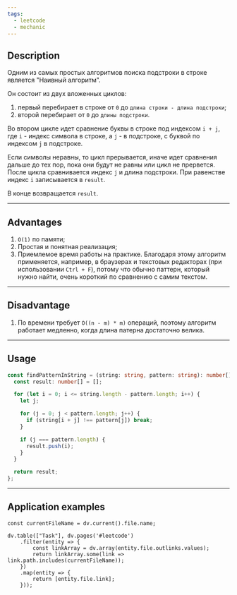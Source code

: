 ```yaml
---
tags:
  - leetcode
  - mechanic
---
```

## Description

Одним из самых простых алгоритмов поиска подстроки в строке является "Наивный алгоритм".

Он состоит из двух вложенных циклов:
1. первый перебирает в строке от `0` до `длина строки - длина подстроки`;
2. второй перебирает от `0` до `длины подстроки`.

Во втором цикле идет сравнение буквы в строке под индексом `i + j`, где `i` - индекс символа в строке, а `j` - в подстроке, с буквой по индексом `j` в подстроке.

Если символы неравны, то цикл прерывается, иначе идет сравнения дальше до тех пор, пока они будут не равны или цикл не прервется. После цикла сравнивается индекс `j` и длина подстроки. При равенстве индекс `i` записывается в `result`.

В конце возвращается `result`.

---
## Advantages

1. `O(1)` по памяти;
2. Простая и понятная реализация;
3. Приемлемое время работы на практике. Благодаря этому алгоритм применяется, например, в браузерах и текстовых редакторах (при использовании `Ctrl + F`), потому что  обычно паттерн, который нужно найти, очень короткий по сравнению с самим текстом.

---
## Disadvantage

1. По времени требует `O((n - m) * m)` операций, поэтому алгоритм работает медленно, когда длина патерна достаточно велика.

---
## Usage

```typescript
const findPatternInString = (string: string, pattern: string): number[] => {
  const result: number[] = [];

  for (let i = 0; i <= string.length - pattern.length; i++) {
    let j;

    for (j = 0; j < pattern.length; j++) {
      if (string[i + j] !== pattern[j]) break;
    }

    if (j === pattern.length) {
      result.push(i);
    }
  }

  return result;
};
```

---
## Application examples

```dataviewjs
const currentFileName = dv.current().file.name;

dv.table(["Task"], dv.pages('#leetcode')
	.filter(entity => {
		const linkArray = dv.array(entity.file.outlinks.values);
		return linkArray.some(link => link.path.includes(currentFileName));
	})
	.map(entity => {
		return [entity.file.link];
	}));
```